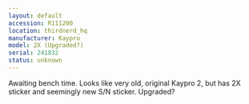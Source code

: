 ```yaml
---
layout: default
accession: R111200
location: thirdnerd_hq
manufacturer: Kaypro
model: 2X (Upgraded?)
serial: 241832
status: unknown
---
```


Awaiting bench time. Looks like very old, original Kaypro 2, but has 2X sticker and seemingly new S/N sticker. Upgraded?
